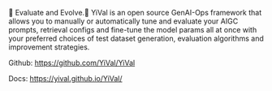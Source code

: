 🚀 Evaluate and Evolve.🚀 YiVal is an open source GenAI-Ops framework that allows you to manually or automatically tune and evaluate your AIGC prompts, retrieval configs and fine-tune the model params all at once with your preferred choices of test dataset generation, evaluation algorithms and improvement strategies.

Github: https://github.com/YiVal/YiVal

Docs: https://yival.github.io/YiVal/

